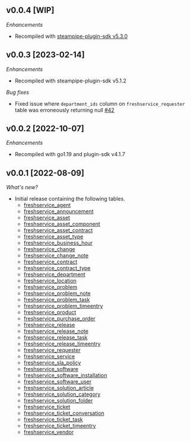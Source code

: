 ## v0.0.4 [WIP]

_Enhancements_

- Recompiled with [steampipe-plugin-sdk v5.3.0](https://github.com/turbot/steampipe-plugin-sdk/blob/main/CHANGELOG.md#v530-2023-03-16)

## v0.0.3 [2023-02-14]

_Enhancements_

- Recompiled with steampipe-plugin-sdk v5.1.2

_Bug fixes_

- Fixed issue where `department_ids` column on `freshservice_requester` table was erroneously returning null [#42](https://github.com/theapsgroup/steampipe-plugin-freshservice/issues/42)

## v0.0.2 [2022-10-07]

_Enhancements_

- Recompiled with go1.19 and plugin-sdk v4.1.7

## v0.0.1 [2022-08-09]

_What's new?_

- Initial release containing the following tables.
  - [freshservice_agent](https://hub.steampipe.io/plugins/theapsgroup/freshservice/tables/freshservice_agent)
  - [freshservice_announcement](https://hub.steampipe.io/plugins/theapsgroup/freshservice/tables/freshservice_announcement)
  - [freshservice_asset](https://hub.steampipe.io/plugins/theapsgroup/freshservice/tables/freshservice_asset)
  - [freshservice_asset_component](https://hub.steampipe.io/plugins/theapsgroup/freshservice/tables/freshservice_asset_component)
  - [freshservice_asset_contract](https://hub.steampipe.io/plugins/theapsgroup/freshservice/tables/freshservice_asset_contract)
  - [freshservice_asset_type](https://hub.steampipe.io/plugins/theapsgroup/freshservice/tables/freshservice_asset_type)
  - [freshservice_business_hour](https://hub.steampipe.io/plugins/theapsgroup/freshservice/tables/freshservice_business_hour)
  - [freshservice_change](https://hub.steampipe.io/plugins/theapsgroup/freshservice/tables/freshservice_change)
  - [freshservice_change_note](https://hub.steampipe.io/plugins/theapsgroup/freshservice/tables/freshservice_change_note)
  - [freshservice_contract](https://hub.steampipe.io/plugins/theapsgroup/freshservice/tables/freshservice_contract)
  - [freshservice_contract_type](https://hub.steampipe.io/plugins/theapsgroup/freshservice/tables/freshservice_contract_type)
  - [freshservice_department](https://hub.steampipe.io/plugins/theapsgroup/freshservice/tables/freshservice_department)
  - [freshservice_location](https://hub.steampipe.io/plugins/theapsgroup/freshservice/tables/freshservice_location)
  - [freshservice_problem](https://hub.steampipe.io/plugins/theapsgroup/freshservice/tables/freshservice_problem)
  - [freshservice_problem_note](https://hub.steampipe.io/plugins/theapsgroup/freshservice/tables/freshservice_problem_note)
  - [freshservice_problem_task](https://hub.steampipe.io/plugins/theapsgroup/freshservice/tables/freshservice_problem_task)
  - [freshservice_problem_timeentry](https://hub.steampipe.io/plugins/theapsgroup/freshservice/tables/freshservice_problem_timeentry)
  - [freshservice_product](https://hub.steampipe.io/plugins/theapsgroup/freshservice/tables/freshservice_product)
  - [freshservice_purchase_order](https://hub.steampipe.io/plugins/theapsgroup/freshservice/tables/freshservice_purchase_order)
  - [freshservice_release](https://hub.steampipe.io/plugins/theapsgroup/freshservice/tables/freshservice_release)
  - [freshservice_release_note](https://hub.steampipe.io/plugins/theapsgroup/freshservice/tables/freshservice_release_note)
  - [freshservice_release_task](https://hub.steampipe.io/plugins/theapsgroup/freshservice/tables/freshservice_release_task)
  - [freshservice_release_timeentry](https://hub.steampipe.io/plugins/theapsgroup/freshservice/tables/freshservice_release_timeentry)
  - [freshservice_requester](https://hub.steampipe.io/plugins/theapsgroup/freshservice/tables/freshservice_requester)
  - [freshservice_service](https://hub.steampipe.io/plugins/theapsgroup/freshservice/tables/freshservice_service)
  - [freshservice_sla_policy](https://hub.steampipe.io/plugins/theapsgroup/freshservice/tables/freshservice_sla_policy)
  - [freshservice_software](https://hub.steampipe.io/plugins/theapsgroup/freshservice/tables/freshservice_software)
  - [freshservice_software_installation](https://hub.steampipe.io/plugins/theapsgroup/freshservice/tables/freshservice_software_installation)
  - [freshservice_software_user](https://hub.steampipe.io/plugins/theapsgroup/freshservice/tables/freshservice_software_user)
  - [freshservice_solution_article](https://hub.steampipe.io/plugins/theapsgroup/freshservice/tables/freshservice_solution_article)
  - [freshservice_solution_category](https://hub.steampipe.io/plugins/theapsgroup/freshservice/tables/freshservice_solution_category)
  - [freshservice_solution_folder](https://hub.steampipe.io/plugins/theapsgroup/freshservice/tables/freshservice_solution_folder)
  - [freshservice_ticket](https://hub.steampipe.io/plugins/theapsgroup/freshservice/tables/freshservice_ticket)
  - [freshservice_ticket_conversation](https://hub.steampipe.io/plugins/theapsgroup/freshservice/tables/freshservice_ticket_conversation)
  - [freshservice_ticket_task](https://hub.steampipe.io/plugins/theapsgroup/freshservice/tables/freshservice_ticket_task)
  - [freshservice_ticket_timeentry](https://hub.steampipe.io/plugins/theapsgroup/freshservice/tables/freshservice_ticket_timeentry)
  - [freshservice_vendor](https://hub.steampipe.io/plugins/theapsgroup/freshservice/tables/freshservice_vendor)

